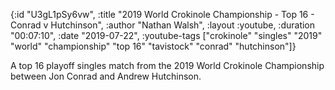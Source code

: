 {:id "U3gL1pSy6vw",
 :title
 "2019 World Crokinole Championship - Top 16 - Conrad v Hutchinson",
 :author "Nathan Walsh",
 :layout :youtube,
 :duration "00:07:10",
 :date "2019-07-22",
 :youtube-tags
 ["crokinole"
  "singles"
  "2019"
  "world"
  "championship"
  "top 16"
  "tavistock"
  "conrad"
  "hutchinson"]}


A top 16 playoff singles match from the 2019 World Crokinole Championship between Jon Conrad and Andrew Hutchinson.
